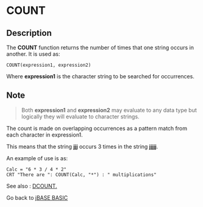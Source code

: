 # COUNT

<PageHeader />

## Description

The **COUNT** function returns the number of times that one string occurs in another. It is used as:

```
COUNT(expression1, expression2)
```

Where **expression1** is the character string to be searched for occurrences.

## Note

> Both **expression1** and **expression2** may evaluate to any data type but logically they will evaluate to character strings.

The count is made on overlapping occurrences as a pattern match from each character in expression1.

This means that the string **jjj** occurs 3 times in the string **jjjjj**.

An example of use is as:

```
Calc = "6 * 3 / 4 * 2"
CRT "There are ": COUNT(Calc, "*") : " multiplications"
```

See also : [DCOUNT.](./../dcount)

Go back to [jBASE BASIC](./../README.md)

<PageFooter />
